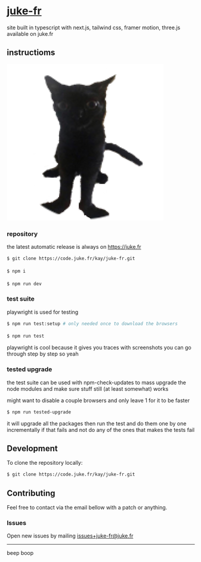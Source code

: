 # [juke-fr](https://code.juke.fr/kay/juke-fr)
site built in typescript with next.js, tailwind css, framer motion, three.js available on juke.fr
## instructioms

![jinx the cat my beolved](components/assets/jinx.png)

### repository

the latest automatic release is always on https://juke.fr

```bash
$ git clone https://code.juke.fr/kay/juke-fr.git

$ npm i

$ npm run dev
```

### test suite

playwright is used for testing

```bash
$ npm run test:setup # only needed once to download the browsers

$ npm run test
```

playwright is cool because it gives you traces with screenshots you can go through step by step so yeah

### tested upgrade

the test suite can be used with npm-check-updates to mass upgrade the node modules and make sure stuff still (at least somewhat) works

might want to disable a couple browsers and only leave 1 for it to be faster

```bash
$ npm run tested-upgrade
```

it will upgrade all the packages then run the test and do them one by one incrementally if that fails and not do any of the ones that makes the tests fail


## Development

To clone the repository locally:

```bash
$ git clone https://code.juke.fr/kay/juke-fr.git
```

## Contributing

Feel free to contact via the email bellow with a patch or anything.

### Issues
Open new issues by mailing [issues+juke-fr@juke.fr](mailto:issues+juke-fr@juke.fr)

---
beep boop

